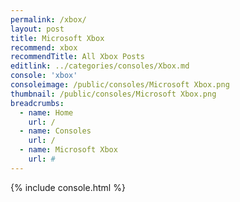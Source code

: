 ```yaml
---
permalink: /xbox/
layout: post
title: Microsoft Xbox
recommend: xbox
recommendTitle: All Xbox Posts
editlink: ../categories/consoles/Xbox.md
console: 'xbox'
consoleimage: /public/consoles/Microsoft Xbox.png
thumbnail: /public/consoles/Microsoft Xbox.png
breadcrumbs:
  - name: Home
    url: /
  - name: Consoles
    url: /
  - name: Microsoft Xbox
    url: #
---
```


{% include console.html %}
